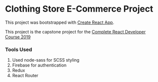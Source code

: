 # Clothing Store E-Commerce Project

This project was bootstrapped with [Create React App](https://github.com/facebook/create-react-app).

This project is the capstone project for the [Complete React Developer Course 2019](https://www.udemy.com/complete-react-developer-zero-to-mastery/)

### Tools Used

1. Used node-sass for SCSS styling
2. Firebase for authentication
3. Redux
4. React Router
